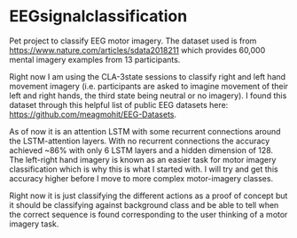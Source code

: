 # EEGsignalclassification

Pet project to classify EEG motor imagery. The dataset used is from https://www.nature.com/articles/sdata2018211 which provides 60,000 mental imagery examples from 13 participants.

Right now I am using the CLA-3state sessions to classify right and left hand movement imagery (i.e. participants are asked to imagine
movement of their left and right hands, the third state being neutral or no imagery). I found this dataset through this helpful list of public EEG datasets here: https://github.com/meagmohit/EEG-Datasets.

As of now it is an attention LSTM with some recurrent connections around the LSTM-attention layers. With no recurrent connections the accuracy achieved ~86% with only 6 LSTM layers and a hidden
dimension of 128. The left-right hand imagery is known as an easier task for motor imagery classification which is why this is what I started with. I will try and get this accuracy
higher before I move to more complex motor-imagery classes. 

Right now it is just classifying the different actions as a proof of concept but it should be classifying against background class and be able to tell when the correct sequence is found 
corresponding to the user thinking of a motor imagery task.
